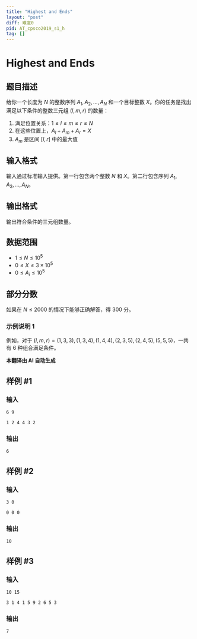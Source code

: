 ```yaml
---
title: "Highest and Ends"
layout: "post"
diff: 难度0
pid: AT_cpsco2019_s1_h
tag: []
---
```


# Highest and Ends

## 题目描述

给你一个长度为 $N$ 的整数序列 $A_1, A_2, \ldots, A_N$ 和一个目标整数 $X$。你的任务是找出满足以下条件的整数三元组 $(l, m, r)$ 的数量：

1. 满足位置关系：$1 \le l \le m \le r \le N$
2. 在这些位置上，$A_l + A_m + A_r = X$
3. $A_m$ 是区间 $[l, r]$ 中的最大值

## 输入格式

输入通过标准输入提供。第一行包含两个整数 $N$ 和 $X$。第二行包含序列 $A_1, A_2, \ldots, A_N$。

## 输出格式

输出符合条件的三元组数量。

## 数据范围
- $1 \le N \le 10^5$
- $0 \le X \le 3 \times 10^5$
- $0 \le A_i \le 10^5$

## 部分分数
如果在 $N \le 2000$ 的情况下能够正确解答，得 $300$ 分。

### 示例说明 1
例如，对于 $(l, m, r) = (1, 3, 3), (1, 3, 4), (1, 4, 4), (2, 3, 5), (2, 4, 5), (5, 5, 5)$，一共有 $6$ 种组合满足条件。

 **本翻译由 AI 自动生成**

## 样例 #1

### 输入

```
6 9
1 2 4 4 3 2
```

### 输出

```
6
```

## 样例 #2

### 输入

```
3 0
0 0 0
```

### 输出

```
10
```

## 样例 #3

### 输入

```
10 15
3 1 4 1 5 9 2 6 5 3
```

### 输出

```
7
```

